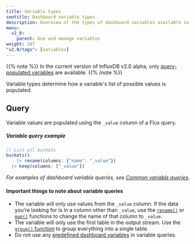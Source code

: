 ```yaml
---
title: Variable types
seotitle: Dashboard variable types
description: Overview of the types of dashboard variables available in InfluxDB
menu:
  v2_0:
    parent: Use and manage variables
weight: 207
"v2.0/tags": [variables]
---
```


{{% note %}}
In the current version of InfluxDB v2.0 alpha, only [query-populated variables](#query) are available.
{{% /note %}}

Variable types determine how a variable's list of possible values is populated.

## Query
Variable values are populated using the `_value` column of a Flux query.

##### Variable query example
```js
// List all buckets
buckets()
	|> rename(columns: {"name": "_value"})
  |> keep(columns: ["_value"])
```

_For examples of dashboard variable queries, see [Common variable queries](/v2.0/visualize-data/variables/common-variables)._


#### Important things to note about variable queries
- The variable will only use values from the `_value` column.
  If the data you’re looking for is in a column other than `_value`, use the
  [`rename()`](/v2.0/reference/flux/functions/built-in/transformations/rename/) or
  [`map()`](/v2.0/reference/flux/functions/built-in/transformations/map/) functions
  to change the name of that column to `_value`.
- The variable will only use the first table in the output stream.
  Use the [`group()` function](/v2.0/reference/flux/functions/built-in/transformations/group)
  to group everything into a single table.
- Do not use any [predefined dashboard variables](/v2.0/visualize-data/variables/#predefined-dashboard-variables) in variable queries.
